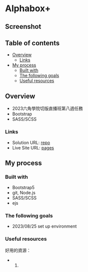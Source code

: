 # Alphabox+

## Screenshot


## Table of contents

- [Overview](#overview)
  - [Links](#links)
- [My process](#my-process)
  - [Built with](#built-with)
  - [The following goals](#the-following-goals)
  - [Useful resources](#useful-resources)

## Overview
- 2023六角學院切版直播班第八週任務
- Bootstrap
- SASS/SCSS


### Links

- Solution URL: [repo](/)
- Live Site URL: [pages](/)

## My process

### Built with
- Bootstrap5
- git, Node.js
- SASS/SCSS
- ejs
  
### The following goals
- 2023/08/25 set up environment

### Useful resources
好用的資源：
- 1. 
